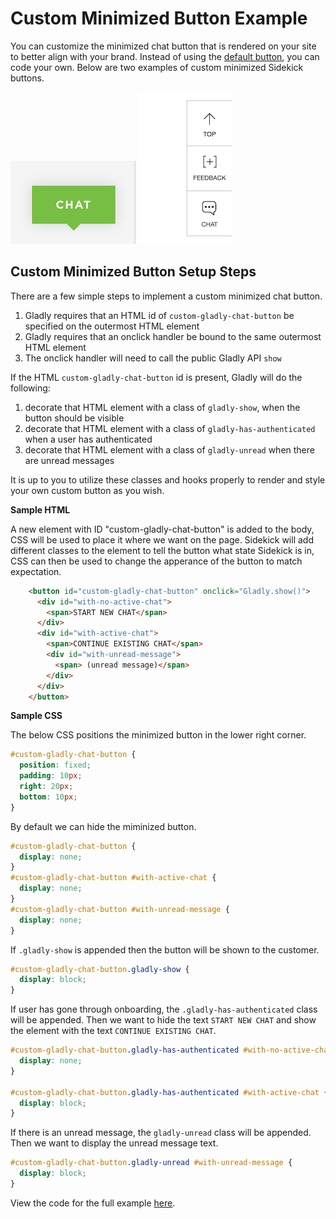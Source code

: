# Custom Minimized Button Example
You can customize the minimized chat button that is rendered on your site to better align with your brand. Instead of using the [default button](/docs/default), you can code your own. Below are two examples of custom minimized Sidekick buttons.

![](/custom_1.png) ![](/custom_2.png)

## Custom Minimized Button Setup Steps

There are a few simple steps to implement a custom minimized chat button.
1. Gladly requires that an HTML id of `custom-gladly-chat-button` be specified on the outermost HTML element
2. Gladly requires that an onclick handler be bound to the same outermost HTML element
3. The onclick handler will need to call the public Gladly API `show`

If the HTML `custom-gladly-chat-button` id is present, Gladly will do the following:
1. decorate that HTML element with a class of `gladly-show`, when the button should be visible
2. decorate that HTML element with a class of `gladly-has-authenticated` when a user has authenticated
3. decorate that HTML element with a class of `gladly-unread` when there are unread messages

It is up to you to utilize these classes and hooks properly to render and style your own custom button as you wish.

**Sample HTML**

A new element with ID "custom-gladly-chat-button" is added to the body, CSS will be used to place it where we want on the page. Sidekick will add different classes to the element to tell the button what state Sidekick is in, CSS can then be used to change the apperance of the button to match expectation.
```html
    <button id="custom-gladly-chat-button" onclick="Gladly.show()">
      <div id="with-no-active-chat">
        <span>START NEW CHAT</span>
      </div>
      <div id="with-active-chat">
        <span>CONTINUE EXISTING CHAT</span>
        <div id="with-unread-message">
          <span> (unread message)</span>
        </div>
      </div>
    </button>
```

**Sample CSS**

The below CSS positions the minimized button in the lower right corner.
```css
#custom-gladly-chat-button {
  position: fixed;
  padding: 10px;
  right: 20px;
  bottom: 10px;
}
```
By default we can hide the miminized button. 
```css
#custom-gladly-chat-button {
  display: none;
}
#custom-gladly-chat-button #with-active-chat {
  display: none;
}
#custom-gladly-chat-button #with-unread-message {
  display: none;
}
```
If `.gladly-show` is appended then the button will be shown to the customer.
```css
#custom-gladly-chat-button.gladly-show {
  display: block;
}
```
If user has gone through onboarding, the `.gladly-has-authenticated` class will be appended. Then we want to hide the text `START NEW CHAT` and show the element with the text `CONTINUE EXISTING CHAT`.
```css
#custom-gladly-chat-button.gladly-has-authenticated #with-no-active-chat {
  display: none;
}

#custom-gladly-chat-button.gladly-has-authenticated #with-active-chat {
  display: block;
}
```
If there is an unread message, the `gladly-unread` class will be appended. Then we want to display the unread message text. 
```css
#custom-gladly-chat-button.gladly-unread #with-unread-message {
  display: block;
}
```
View the code for the full example [here](example.html).
